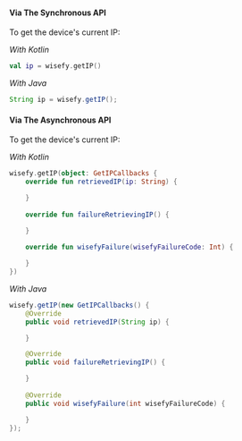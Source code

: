 #### Via The Synchronous API

To get the device's current IP:

_With Kotlin_

```kotlin
val ip = wisefy.getIP()
```

_With Java_

```java
String ip = wisefy.getIP();
```

#### Via The Asynchronous API

To get the device's current IP:

_With Kotlin_

```kotlin
wisefy.getIP(object: GetIPCallbacks {
    override fun retrievedIP(ip: String) {

    }
    
    override fun failureRetrievingIP() {

    }
    
    override fun wisefyFailure(wisefyFailureCode: Int) {

    }
})
```

_With Java_

```java
wisefy.getIP(new GetIPCallbacks() {
    @Override
    public void retrievedIP(String ip) {

    }

    @Override
    public void failureRetrievingIP() {

    }
    
    @Override
    public void wisefyFailure(int wisefyFailureCode) {

    }
});
```